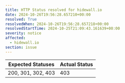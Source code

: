 ```yaml
---
title: HTTP Status resolved for hidewall.io
date: 2024-10-26T19:56:28.657210+00:00
resolved: True
resolvedWhen: 2024-10-26T19:56:28.657218+00:00
resolvedStartTime: 2024-10-25T21:09:43.161639+00:00
severity: notice
affected:
  - hidewall.io
section: issue
---
```


| Expected Statuses | Actual Status  |
|-------------------|----------------|
| 200, 301, 302, 403 | 403 |
